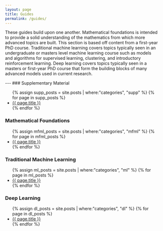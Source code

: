 ```yaml
---
layout: page
title: Guides
permalink: /guides/
---
```


<p>These guides build upon one another. Mathematical foundations is intended to provide a solid understanding of the mathematics from which more advanced topics are built. This section is based off content from a first-year PhD course. Traditional machine learning covers topics typically seen in an undergraduate or masters level machine learning course such as models and algorithms for supervised learning, clustering, and introductory reinforcement learning. Deep learning covers topics typically seen in a masters or first-year PhD course that form the building blocks of many advanced models used in current research.</p>
---
### Supplementary Material
<ul>
{% assign supp_posts = site.posts | where:"categories", "supp" %}
{% for page in supp_posts %}
  <li>
    <a href="{{site.baseurl}}/{{ page.url }}" title="{{ page.title }}">{{ page.title }}</a>
  </li>
{% endfor %}
</ul>

### Mathematical Foundations

<ul>
{% assign mfml_posts = site.posts | where:"categories", "mfml" %}
{% for page in mfml_posts %}
  <li>
    <a href="{{site.baseurl}}/{{ page.url }}" title="{{ page.title }}">{{ page.title }}</a>
  </li>
{% endfor %}
</ul>

### Traditional Machine Learning

<ul>
{% assign ml_posts = site.posts | where:"categories", "ml" %}
{% for page in ml_posts %}
  <li>
    <a href="{{site.baseurl}}/{{ page.url }}" title="{{ page.title }}">{{ page.title }}</a>
  </li>
{% endfor %}
</ul>

### Deep Learning

<ul>
{% assign dl_posts = site.posts | where:"categories", "dl" %}
{% for page in dl_posts %}
  <li>
    <a href="{{site.baseurl}}/{{ page.url }}" title="{{ page.title }}">{{ page.title }}</a>
  </li>
{% endfor %}
</ul>
